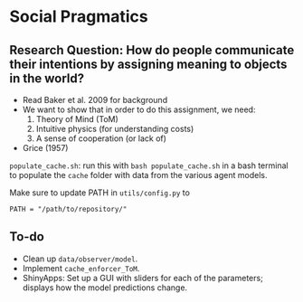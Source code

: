 # Social Pragmatics

## Research Question: How do people communicate their intentions by assigning meaning to objects in the world?

- Read Baker et al. 2009 for background
- We want to show that in order to do this assignment, we need:
	1. Theory of Mind (ToM)
	2. Intuitive physics (for understanding costs) 
	3. A sense of cooperation (or lack of)
- Grice (1957)

`populate_cache.sh`: run this with `bash populate_cache.sh` in a bash terminal to populate the `cache` folder with data from the various agent models.

Make sure to update PATH in `utils/config.py` to
```
PATH = "/path/to/repository/"
```

## To-do

- Clean up `data/observer/model`.
- Implement `cache_enforcer_ToM`.
- ShinyApps: Set up a GUI with sliders for each of the parameters; displays how the model predictions change.
